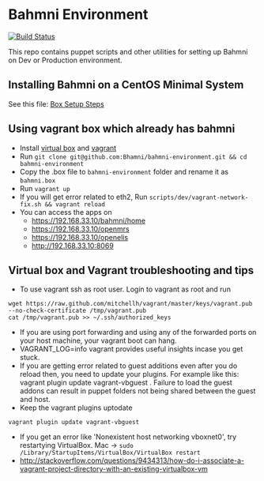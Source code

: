 # Bahmni Environment
[![Build Status](https://travis-ci.org/Bhamni/bahmni-environment.svg?branch=master)](https://travis-ci.org/Bhamni/bahmni-environment)

This repo contains puppet scripts and other utilities for setting up Bahmni on Dev or Production environment.


## Installing Bahmni on a CentOS Minimal System
See this file: [Box Setup Steps](bahmni_box_setup_steps.md)


## Using vagrant box which already has bahmni
* Install [virtual box](https://www.virtualbox.org/wiki/Downloads) and [vagrant](https://www.vagrantup.com/downloads.html)
* Run `git clone git@github.com:Bhamni/bahmni-environment.git && cd bahmni-environment`
* Copy the .box file to `bahmni-environment` folder and rename it as `bahmni.box`
* Run `vagrant up`
* If you will get error related to eth2, Run `scripts/dev/vagrant-network-fix.sh && vagrant reload`
* You can access the apps on
	* https://192.168.33.10/bahmni/home
	* https://192.168.33.10/openmrs
	* https://192.168.33.10/openelis
	* http://192.168.33.10:8069

## Virtual box and Vagrant troubleshooting and tips

* To use vagrant ssh as root user. Login to vagrant as root and run
```
wget https://raw.github.com/mitchellh/vagrant/master/keys/vagrant.pub --no-check-certificate /tmp/vagrant.pub
cat /tmp/vagrant.pub >> ~/.ssh/authorized_keys
```			
* If you are using port forwarding and using any of the forwarded ports on your host machine, your vagrant boot can hang.
* VAGRANT_LOG=info vagrant <command> provides useful insights incase you get stuck.
* If you are getting error related to guest additions even after you do reload then, you need to update your plugins. For example like this: vagrant plugin update vagrant-vbguest . Failure to load the guest addons can result in puppet folders not being shared between the guest and host.
* Keep the vagrant plugins uptodate
```
vagrant plugin update vagrant-vbguest
```

* If you get an error like 'Nonexistent host networking vboxnet0', try restartying VirtualBox. Mac -> `sudo /Library/StartupItems/VirtualBox/VirtualBox restart`
* http://stackoverflow.com/questions/9434313/how-do-i-associate-a-vagrant-project-directory-with-an-existing-virtualbox-vm
